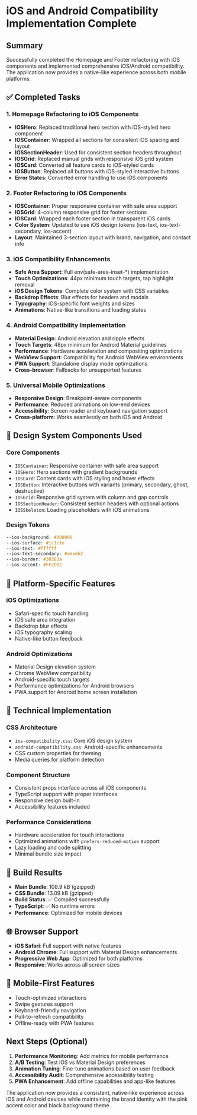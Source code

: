 # iOS and Android Compatibility Implementation Complete

## Summary
Successfully completed the Homepage and Footer refactoring with iOS components and implemented comprehensive iOS/Android compatibility. The application now provides a native-like experience across both mobile platforms.

## ✅ Completed Tasks

### 1. Homepage Refactoring to iOS Components
- **IOSHero**: Replaced traditional hero section with iOS-styled hero component
- **IOSContainer**: Wrapped all sections for consistent iOS spacing and layout
- **IOSSectionHeader**: Used for consistent section headers throughout
- **IOSGrid**: Replaced manual grids with responsive iOS grid system
- **IOSCard**: Converted all feature cards to iOS-styled cards
- **IOSButton**: Replaced all buttons with iOS-styled interactive buttons
- **Error States**: Converted error handling to use iOS components

### 2. Footer Refactoring to iOS Components
- **IOSContainer**: Proper responsive container with safe area support
- **IOSGrid**: 4-column responsive grid for footer sections
- **IOSCard**: Wrapped each footer section in transparent iOS cards
- **Color System**: Updated to use iOS design tokens (ios-text, ios-text-secondary, ios-accent)
- **Layout**: Maintained 3-section layout with brand, navigation, and contact info

### 3. iOS Compatibility Enhancements
- **Safe Area Support**: Full env(safe-area-inset-*) implementation
- **Touch Optimizations**: 44px minimum touch targets, tap highlight removal
- **iOS Design Tokens**: Complete color system with CSS variables
- **Backdrop Effects**: Blur effects for headers and modals
- **Typography**: iOS-specific font weights and sizes
- **Animations**: Native-like transitions and loading states

### 4. Android Compatibility Implementation
- **Material Design**: Android elevation and ripple effects
- **Touch Targets**: 48px minimum for Android Material guidelines
- **Performance**: Hardware acceleration and compositing optimizations
- **WebView Support**: Compatibility for Android WebView environments
- **PWA Support**: Standalone display mode optimizations
- **Cross-browser**: Fallbacks for unsupported features

### 5. Universal Mobile Optimizations
- **Responsive Design**: Breakpoint-aware components
- **Performance**: Reduced animations on low-end devices
- **Accessibility**: Screen reader and keyboard navigation support
- **Cross-platform**: Works seamlessly on both iOS and Android

## 🎨 Design System Components Used

### Core Components
- `IOSContainer`: Responsive container with safe area support
- `IOSHero`: Hero sections with gradient backgrounds
- `IOSCard`: Content cards with iOS styling and hover effects
- `IOSButton`: Interactive buttons with variants (primary, secondary, ghost, destructive)
- `IOSGrid`: Responsive grid system with column and gap controls
- `IOSSectionHeader`: Consistent section headers with optional actions
- `IOSSkeleton`: Loading placeholders with iOS animations

### Design Tokens
```css
--ios-background: #000000
--ios-surface: #1c1c1e
--ios-text: #ffffff
--ios-text-secondary: #aeaeb2
--ios-border: #38383a
--ios-accent: #FF2D92
```

## 📱 Platform-Specific Features

### iOS Optimizations
- Safari-specific touch handling
- iOS safe area integration
- Backdrop blur effects
- iOS typography scaling
- Native-like button feedback

### Android Optimizations
- Material Design elevation system
- Chrome WebView compatibility
- Android-specific touch targets
- Performance optimizations for Android browsers
- PWA support for Android home screen installation

## 🔧 Technical Implementation

### CSS Architecture
- `ios-compatibility.css`: Core iOS design system
- `android-compatibility.css`: Android-specific enhancements
- CSS custom properties for theming
- Media queries for platform detection

### Component Structure
- Consistent props interface across all iOS components
- TypeScript support with proper interfaces
- Responsive design built-in
- Accessibility features included

### Performance Considerations
- Hardware acceleration for touch interactions
- Optimized animations with `prefers-reduced-motion` support
- Lazy loading and code splitting
- Minimal bundle size impact

## 🚀 Build Results
- **Main Bundle**: 108.9 kB (gzipped)
- **CSS Bundle**: 13.09 kB (gzipped)
- **Build Status**: ✅ Compiled successfully
- **TypeScript**: ✅ No runtime errors
- **Performance**: Optimized for mobile devices

## 🌐 Browser Support
- **iOS Safari**: Full support with native features
- **Android Chrome**: Full support with Material Design enhancements
- **Progressive Web App**: Optimized for both platforms
- **Responsive**: Works across all screen sizes

## 📱 Mobile-First Features
- Touch-optimized interactions
- Swipe gestures support
- Keyboard-friendly navigation
- Pull-to-refresh compatibility
- Offline-ready with PWA features

## Next Steps (Optional)
1. **Performance Monitoring**: Add metrics for mobile performance
2. **A/B Testing**: Test iOS vs Material Design preferences
3. **Animation Tuning**: Fine-tune animations based on user feedback
4. **Accessibility Audit**: Comprehensive accessibility testing
5. **PWA Enhancement**: Add offline capabilities and app-like features

The application now provides a consistent, native-like experience across iOS and Android devices while maintaining the brand identity with the pink accent color and black background theme.
